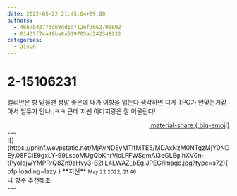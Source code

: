 ```yaml
---
date: 2022-05-22 21:45:04+09:00
authors:
  - 46b7b4377dcb9dd1d712ef306270e892
  - 01435f74a49ba8a519705ad242348232
categories:
  - Jisun
---
```


# 2-15106231

<div class="post-container" markdown="1">
<div class="content-container md-sidebar__scrollwrap" markdown="1">

킬리안은 향 맡을땐 정말 좋은데 내가 이향을 입는다 생각하면 디게 TPO가 안맞는거같아서 엄두가 안나..ㅋㅋ 근데 지쎈 이미지랑은 잘 어울린다!

</div>
</div>

<div style="text-align: right;" markdown="1">
<a href="https://weverse.io/fromis9/fanpost/2-15106231" style="text-align: right;">:material-share:{.big-emoji}</a>
</div>
---

<div class="comments-container md-sidebar__scrollwrap" markdown="1">
<div class="comment" markdown="1">
<div class='id-container' markdown="1">
![](https://phinf.wevpstatic.net/MjAyNDEyMTlfMTE5/MDAxNzM0NTgzMjY0NDEy.08FClE9gxLY-99LscoMUgQbKnrVicLFFWSqmAi3eGLEg.hXV0n-tPyoIqjwYMPRrQ8Zn9aHvy3-B2llL4LWAZ_bEg.JPEG/image.jpg?type=s72){ pfp loading=lazy }
**<span class="artist">지선</span>** <small>May 22 2022, 21:46</small><br>
</div>
<div class='comment-body' markdown="1">
나 향수 추천해조
</div>
</div>
</div>
---
